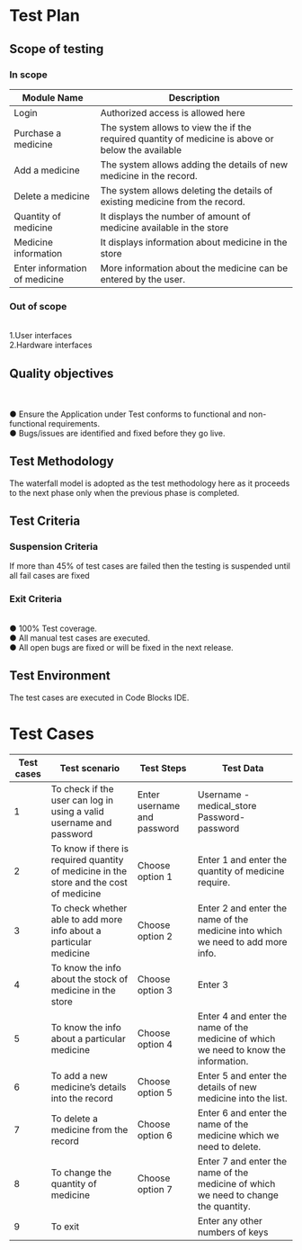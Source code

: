 # **Test Plan**
## **Scope of testing**
### **In scope**

|Module Name                                                          |	Description
|---------------------------------------------------------------------|-----------------------
|Login	                                                              |    Authorized access is allowed here                               
| Purchase a medicine                                                 |	The system allows to view the if the required quantity of medicine is above or below the available       |                                                                     | quantity of medicine in the store and calculates the cost of medicine required.
| Add a medicine	                                              | The system allows adding the details of new medicine in the record.
| Delete a medicine	                                              |  The system allows deleting the details of existing medicine from the record.
|Quantity of medicine                                                 |	It displays the number of amount of medicine available in the store
|Medicine information	                                              | It displays information about medicine in the store
|Enter information of medicine                                        |	More information about the medicine can be entered by the user.


### **Out of scope**
</br>1.User interfaces
</br>2.Hardware interfaces
## **Quality objectives**
</br></br>●	Ensure the Application under Test conforms to functional and non-functional requirements.
</br>●	Bugs/issues are identified and fixed before they go live.
## **Test Methodology**
 The waterfall model is adopted as the test methodology here as it proceeds to the next phase only when the previous phase is completed.
## **Test Criteria**
### **Suspension Criteria**
 If more than 45% of test cases are failed then the testing is suspended until all fail cases are fixed
### **Exit Criteria**
</br>●	100% Test coverage.
</br>●	All manual test cases are executed.
</br>●	All open bugs are fixed or will be fixed in the next release.
## **Test Environment**
The test cases are executed in Code Blocks IDE.


# **Test Cases**
   
|Test cases|Test scenario	                                                      |Test Steps	             |Test Data   
|----------|--------------------------------------------------------------------------|------------------------------|---------------------------------------------------
| 1|	To check if the user can log in using a valid username and password |	Enter username and password  |	Username - medical_store   </br>Password- password
|2|To know if there is required quantity of medicine in the store and the cost of medicine | Choose option 1| Enter 1 and enter the quantity of medicine require.|
|3 |	To check whether able to add more info about a particular medicine    |	Choose option 2	  |  Enter 2 and enter the name of the medicine into which we need to add more info.
|    4     |	To know the info about the stock of medicine in the store	      |  Choose option 3	     |   Enter 3
|5|	To know the info about a particular medicine	 |      Choose option 4	     |   Enter 4 and enter the name of the medicine of which we need to know the information.
|    6	|To add a new medicine’s details into the record	|   Choose option 5	|   Enter 5 and enter the details of new medicine into the list.
  |  7|	To delete a medicine from the record|	Choose option 6	|Enter 6 and enter the name of the medicine which we need to delete.|
  |  8 |	To change the quantity of medicine	|Choose option 7	|Enter 7 and enter the name of the medicine of which we need to change the quantity.|
   | 9	|To exit 	||	Enter any other numbers of keys


